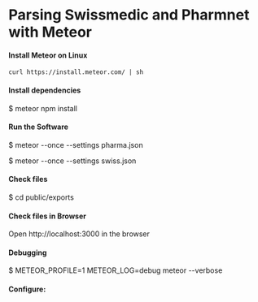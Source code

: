# Parsing Swissmedic and Pharmnet with Meteor

#### Install Meteor on Linux
`curl https://install.meteor.com/ | sh`

#### Install dependencies
$ meteor npm install

#### Run the Software
$ meteor --once --settings pharma.json

$ meteor --once --settings swiss.json

#### Check files
$ cd public/exports

#### Check files in Browser
Open http://localhost:3000 in the browser

#### Debugging
$ METEOR_PROFILE=1 METEOR_LOG=debug meteor --verbose

#### Configure:
